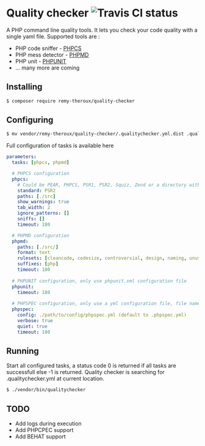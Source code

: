 Quality checker  ![Travis CI status](https://travis-ci.org/remy-theroux/quality-checker.svg?branch=master "Travis CI status")
===============

A PHP command line quality tools. It lets you check your code quality with a single yaml file.
Supported tools are :
- PHP code sniffer - [PHPCS](https://github.com/squizlabs/PHP_CodeSniffer)
- PHP mess detector - [PHPMD](http://http://phpmd.org/)
- PHP unit - [PHPUNIT](https://phpunit.de/)
- ... many more are coming

Installing
--
```sh
$ composer require remy-theroux/quality-checker
```

Configuring
--
```sh
$ mv vendor/remy-theroux/quality-checker/.qualitychecker.yml.dist .qualitychecker.yml
```

Full configuration of tasks is available here

```yml
parameters:
  tasks: [phpcs, phpmd]

  # PHPCS configuration
  phpcs:
    # Could be PEAR, PHPCS, PSR1, PSR2, Squiz, Zend or a directory with a ruleset './vendor/iadvize/php-convention/phpcs/Iadvize'
    standard: PSR2
    paths: [./src]
    show_warnings: true
    tab_width: 2
    ignore_patterns: []
    sniffs: []
    timeout: 180

  # PHPMD configuration
  phpmd:
    paths: [./src/]
    format: text
    rulesets: [cleancode, codesize, controversial, design, naming, unusedcode]
    suffixes: [php]
    timeout: 180
    
  # PHPUNIT configuration, only use phpunit.xml configuration file
  phpunit:
    timeout: 180
    
  # PHPSPEC configuration, only use a yml configuration file, file name can be configured
  phpspec:
    config: ./path/to/config/phpspec.yml (default to .phpspec.yml)
    verbose: true
    quiet: true
    timeout: 180
```

Running
--
Start all configured tasks, a status code 0 is returned if all tasks are successfull else -1 is returned.
Quality checker is searching for .qualitychecker.yml at current location.

```sh
$ ./vendor/bin/qualitychecker
```

TODO
--
* Add logs during execution
* Add PHPCPEC support
* Add BEHAT support
